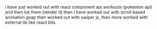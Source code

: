 i have just worked out with react component 
api workouts (pokemon api) and then list them (render it)
then i have worked out with scroll based animation gsap 
then worked out with swiper js, then more
worked with external lib like react bits
